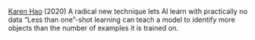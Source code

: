 
[Karen Hao](https://www.technologyreview.com/2020/10/16/1010566/ai-machine-learning-with-tiny-data)
(2020) A radical new technique lets AI learn with practically no data
“Less than one”-shot learning can teach a model to identify more objects than the number of examples it is trained on.

